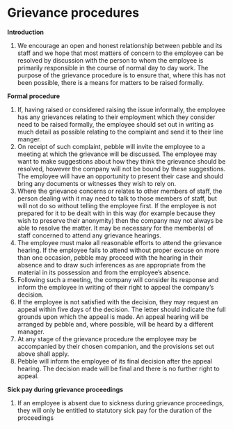 # Grievance procedures

**Introduction**

1. We encourage an open and honest relationship between pebble and its staff and we hope that most matters of concern to the employee can be resolved by discussion with the person to whom the employee is primarily responsible in the course of normal day to day work. The purpose of the grievance procedure is to ensure that, where this has not been possible, there is a means for matters to be raised formally.

**Formal procedure**

1. If, having raised or considered raising the issue informally, the employee has any grievances relating to their employment which they consider need to be raised formally, the employee should set out in writing as much detail as possible relating to the complaint and send it to their line manger.
2. On receipt of such complaint, pebble will invite the employee to a meeting at which the grievance will be discussed. The employee may want to make suggestions about how they think the grievance should be resolved, however the company will not be bound by these suggestions. The employee will have an opportunity to present their case and should bring any documents or witnesses they wish to rely on.
3. Where the grievance concerns or relates to other members of staff, the person dealing with it may need to talk to those members of staff, but will not do so without telling the employee first. If the employee is not prepared for it to be dealt with in this way (for example because they wish to preserve their anonymity) then the company may not always be able to resolve the matter. It may be necessary for the member(s) of staff concerned to attend any grievance hearings.
4. The employee must make all reasonable efforts to attend the grievance hearing. If the employee fails to attend without proper excuse on more than one occasion, pebble may proceed with the hearing in their absence and to draw such inferences as are appropriate from the material in its possession and from the employee’s absence.
5. Following such a meeting, the company will consider its response and inform the employee in writing of their right to appeal the company’s decision.
6. If the employee is not satisfied with the decision, they may request an appeal within five days of the decision. The letter should indicate the full grounds upon which the appeal is made. An appeal hearing will be arranged by pebble and, where possible, will be heard by a different manager.
7. At any stage of the grievance procedure the employee may be accompanied by their chosen companion, and the provisions set out above shall apply.
8. Pebble will inform the employee of its final decision after the appeal hearing. The decision made will be final and there is no further right to appeal.

**Sick pay during grievance proceedings**

1. If an employee is absent due to sickness during grievance proceedings, they will only be entitled to statutory sick pay for the duration of the proceedings
